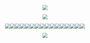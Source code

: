 　<p align="center">![](https://komarev.com/ghpvc/?username=infusedtreat&color=ffb3b8&style=plastic&label=ﾟдﾟ)</p>

<p align="center"><image src="music divider.png">

<p align="center"><image src="dave gif.webp"><image src="vocaloid.webp"><image src="wiggly.png"><image src="yaoi surprise.png"><image src="domo heart.png"><image src="rilakkuma.png"><image src="calliope.webp"><image src="teto.webp"><image src="lps.webp"><image src="pink otherhearted.png"><image src="pink therian.png"><image src="vocaloid2.webp"><image src="music note.png"><image src="mlp.webp"><image src="mcr.png"><image src="tomodachi life.png">

<p align="center"><image src="music divider.png">
